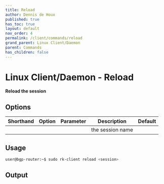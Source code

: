 ```yaml
---
title: Reload
author: Dennis de Houx
published: true
has_toc: true
layout: default
nav_order: 4
permalink: /client/commands/reload
grand_parent: Linux Client/Daemon
parent: Commands
has_children: false
---
```


# Linux Client/Daemon - Reload

**Reload the session**

## Options

| Shorthand | Option | Parameter | Description      | Default |
| --------- | ------ | --------- | ---------------- | ------- |
|           |        | <session> | the session name |         |

## Usage

```bash
user@bgp-router:~$ sudo rk-client reload <session>
```

## Output

<TODO>
